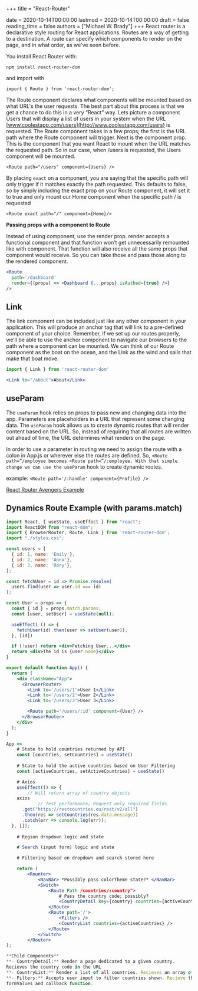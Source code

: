 +++
title = "React-Router"

date = 2020-10-14T00:00:00
lastmod = 2020-10-14T00:00:00
draft = false
reading_time = false
authors = ["Michael W. Brady"]
+++
React router is a declarative style routing for React applications. Routes are a way of getting to a destination. A route can specify which components to render on the page, and in what order, as we've seen before. 

You install React Router with: 

`npm install react-router-dom`

and import with 

`import { Route } from 'react-router-dom';`

The Route component declares what components will be mounted based on what URL's the user requests. The best part about this process is that we get a chance to do this in a very “React” way. Lets picture a component Users that will display a list of users in your system when the URL [www.coolestapp.com/users](http://www.coolestapp.com/users) is requested. The Route component takes in a few props; the first is the URL path where the Route component will trigger. Next is the component prop. This is the component that you want React to mount when the URL matches the requested path. So in our case, when /users is requested, the Users component will be mounted.

`<Route path="/users" component={Users} />`

By placing `exact` on a <Route /> component, you are saying that the specific path will only trigger if it matches exactly the path requested. This defaults to false, so by simply including the exact prop on your Route component, it will set it to true and only mount our Home component when the specific path / is requested

`<Route exact path="/" component={Home}/>`

**Passing props with a component to Route**

Instead of using component, use the render prop. render accepts a functional component and that function won’t get unnecessarily remounted like with component. That function will also receive all the same props that component would receive. So you can take those and pass those along to the rendered component.

```jsx
<Route
  path='/dashboard'
  render={(props) => <Dashboard {...props} isAuthed={true} />}
/>
```

## Link

The link component can be included just like any other component in your application. This will produce an anchor tag that will link to a pre-defined component of your choice. Remember, if we set up our routes properly, we’ll be able to use the anchor component to navigate our browsers to the path where a component can be mounted. We can think of our Route component as the boat on the ocean, and the Link as the wind and sails that make that boat move.

```jsx
import { Link } from 'react-router-dom'

<Link to="/about">About</Link>
```

## useParam

The `useParam` hook relies on props to pass new and changing data into the app. Parameters are placeholders in a URL that represent some changing data. The `useParam` hook allows us to create dynamic routes that will render content based on the URL. So, instead of requiring that all routes are written out ahead of time, the URL determines what renders on the page.

In order to use a parameter in routing we need to assign the route with a colon in App.js or wherever else the routes are defined. So, `<Route path=”/employee becomes <Route path=”/:employee. With that simple change we can use the useParam` hook to create dynamic routes.

example: `<Route path='/:handle' component={Profile} />`

[React Router Avengers Example](https://codesandbox.io/s/react-router-avengers-example-87ejl)

## Dynamics Route Example (with params.match)

```jsx
import React, { useState, useEffect } from "react";
import ReactDOM from "react-dom";
import { BrowserRouter, Route, Link } from 'react-router-dom';
import "./styles.css";

const users = [
  { id: 1, name: 'Emily'},
  { id: 2, name: 'Anna'},
  { id: 3, name: 'Rory'},
];

const fetchUser = id => Promise.resolve(
  users.find(user => user.id === id)
);

const User = props => {
  const { id } = props.match.params;
  const [user, setUser] = useState(null);

  useEffect( () => {
    fetchUser(id).then(user => setUser(user));
  }, [id])

  if (!user) return <div>Fetching User...</div>
  return <div>The id is {user.name}</div>
}

export default function App() {
  return (
    <div className="App">
      <BrowserRouter>
        <Link to='/users/1'>User 1</Link>
        <Link to='/users/2'>User 2</Link>
        <Link to='/users/3'>User 3</Link>

        <Route path='/users/:id' component={User} />
      </BrowserRouter>
    </div>
  );
}
```

```jsx
App => 
	# State to hold countries returned by API
	const [countries, setCountries] = useState()
	
	# State to hold the active countries based on User Filtering	
	const [activeCountries, setActiveCountries] = useState()

	# Axios 
	useEffect(() => {
		// Will return array of country objects
    axios
			// Test performance; Request only required fields
      .get("https://restcountries.eu/rest/v2/all")
      .then(res => setCountries(res.data.message))
      .catch(err => console.log(err));
  }, []);
	
	# Region dropdown logic and state 

	# Search (input form) logic and state 

	# Filtering based on dropdown and search stored here

	return (
		<Rounter>
			<NavBar> *Possibly pass colorTheme state?* </NavBar>
			<Switch>
				<Route Path /countries/:country">
					# Pass the country code; possibly? 
					<CountryDetail key={country} countries={activeCountries} />
				</Route> 
				<Route path='/'>
					<Filters />
					<CountryList countries={activeCountries} />
				</Route>
			</Switch>
		</Router>
);

**Child Components** 
**- CountryDetail:** Render a page dedicated to a given country. 
Recieves the country code in the URL
**- CountryList:** Render a list of all countries. Recieves an array of objects
**- Filters:** Accepts user input to filter countries shown. Recieve the 
formValues and callback function. 
```
